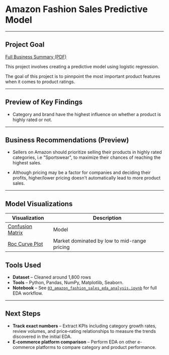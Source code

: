 # Amazon Fashion Sales Predictive Model
---

## Project Goal
[Full Business Summary (PDF)](04_amazon_predictive_model_business_summary.pdf)

This project involves creating a predictive model using logistic regression.

The goal of this project is to pinnpoint the most important product features when it comes to product ratings.

---

## Preview of Key Findings 

- Category and brand have the highest influence on whether a product is highly rated or not.
--- 

## Business Recommendations (Preview)

- Sellers on Amazon should prioritize selling their products in highly rated categories, i.e "Sportswear", to maximize their chances of reaching the highest sales.
  
- Although pricing may be a factor for companies and deciding their profits, higher/lower pricing doesn't automatically lead to more product sales.

---

## Model Visualizations

| Visualization | Description |
|-----------------------|-------------|
| [Confusion Matrix](visualizations/confusion_matrix.png) | Model |
| [Roc Curve Plot](visualizations/roc_curve_plot.png) | Market dominated by low to mid-range pricing |


## Tools Used
- **Dataset** – Cleaned around 1,800 rows
- **Tools** – Python, Pandas, NumPy, Matplotlib, Seaborn.  
- **Notebook** – See [`03_amazon_fashion_sales_eda_analysis.ipynb`](03_amazon_fashion_eda.ipynb) for full EDA workflow.

---

## Next Steps
- **Track exact numbers** – Extract KPIs including category growth rates, review volumes, and price–rating relationships to measure the trends discovered in the initial EDA.  
- **E-commerce platform comparison** – Perform EDA on other e-commerce platforms to compare category and product performance.
